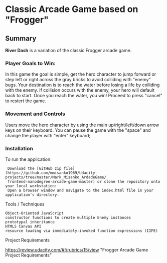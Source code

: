 # Classic Arcade Game based on "Frogger"
## Summary

**River Dash**  is a variation of the classic Frogger arcade game.

### Player Goals to Win:

In this game the goal is simple, get the hero character to jump forward or step left or right across the gray bricks to avoid colliding with "enemy" bugs. Your destination is to reach the water before losing a life by colliding with the enemy. If collision occurs with the enemy, your hero will default back to start. Once you reach the water, you win! Proceed to press "cancel" to restert the game.

### Movement and Controls

Users move the hero character by using the main up/right/left/down arrow keys on their keyboard. You can pause the game with the "space" and change the player with "enter" keyboard;

### Installation

To run the application:

     Download the [GitHub zip file](https://github.com/mmisanko1969/Udacity-projects/tree/master/Mark_Misanko_ArdadeGame/
     frontend-nanodegree-arcade-game-master) or clone the repository onto your local workstation:
     Open a browser window and navigate to the index.html file in your application's directory.

Tools / Techniques

    Object-Oriented JavaScript
    constructor functions to create multiple Enemy instances
    prototypal inheritance
    HTML5 Canvas API
    resource loading via immediately-invoked function expressions (IIFE)

Project Requirements

https://review.udacity.com/#!/rubrics/15/view "Frogger Arcade Game Project Requirements"

